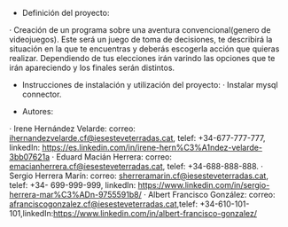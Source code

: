 - Definición del proyecto:

· Creación de un programa sobre una aventura convencional(genero de videojuegos). Este será un juego de toma de decisiones, te describirá la situación en la que te encuentras y deberás escogerla acción que quieras realizar. Dependiendo de tus elecciones irán varindo las opciones que te irán apareciendo y los finales serán distintos.

- Instrucciones de instalación y utilización del proyecto:
· Instalar mysql connector.

- Autores:

· Irene Hernández Velarde: correo: ihernandezvelarde.cf@iesesteveterradas.cat, telef: +34-677-777-777, linkedIn: https://es.linkedin.com/in/irene-hern%C3%A1ndez-velarde-3bb07621a
· Eduard Macián Herrera: correo: emacianherrera.cf@iesesteveterradas.cat, telef: +34-688-888-888.
· Sergio Herrera Marín: correo: sherreramarin.cf@iesesteveterradas.cat, telef: +34- 699-999-999, linkedIn: https://www.linkedin.com/in/sergio-herrera-mar%C3%ADn-9755591b8/
· Albert Francisco González: correo: afranciscogonzalez.cf@iesesteveterradas.cat,telef: +34-610-101-101,linkedIn:https://www.linkedin.com/in/albert-francisco-gonzalez/

